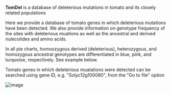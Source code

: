 **TomDel** is a database of deleterious mutations in tomato and its closely related populations

Here we provide a database of tomato genes in which deleterious mutations have been detected. We also provide information on genotype frequency of the sites with deleterious muations as well as the ancestral and derived nulecotides and amino acids.

In all pie charts, homoozygous derived (deleterious), heterozygous, and homozygous ancestral genotypes are differentiated in blue, pink, and turquoise, respectively. See example below.

Tomato genes in which deleterious muatations were detected can be searched using gene ID, e.g. "Solyc12g100080", from the "Go to file" option


![image](https://user-images.githubusercontent.com/28117605/140656055-43638a42-aadd-4767-9819-85571ae75027.png)

